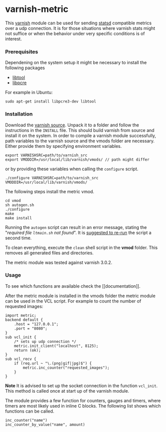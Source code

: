 varnish-metric
==============

This [varnish](https://www.varnish-cache.org/) module can be used for
sending [statsd](https://github.com/etsy/statsd)
compatible metrics over a udp connection. It is for those situations where varnish stats
might not suffice or when the behavior under very specific conditions is of interest.

### Prerequisites

Dependening on the system setup it might be necessary to install the following packages

* [libtool](http://www.gnu.org/software/libtool/libtool.html)
* [libpcre](http://pcre.org/)

For example in Ubuntu:

    sudo apt-get install libpcre3-dev libtool


### Installation

Download the [varnish source](https://www.varnish-cache.org/releases).
Unpack it to a folder and follow the instructions in the `INSTALL` file.
This should build varnish from source and install it on the system.
In order to compile a varnish module successfully, path variables to the varnish source
and the vmods folder are necessary.
Either provide them by specifying environment variables.

    export VARNISHSRC=path/to/varnish_src
    export VMODDIR=/usr/local/lib/varnish/vmods/ // path might differ

or by providing these variables when calling the `configure` script.

    ./configure VARNISHSRC=path/to/varnish_src VMODDIR=/usr/local/lib/varnish/vmods/


The following steps install the metric vmod.

    cd vmod
    sh autogen.sh
    ./configure
    make
    make install

Running the `autogen` script can result in an error message, stating the "*required file `ltmain.sh` not found*".
It is [suggested to re-run](https://www.varnish-cache.org/trac/wiki/Installation) the script a second time.


To clean everything, execute the `clean` shell script in the **vmod** folder. This removes all generated
files and directories.


The metric module was tested against varnish 3.0.2.



### Usage

To see which functions are available check the [[documentation]].

After the metric module is installed in the vmods folder the metric module can be used in the VCL script.
For example to count the number of requested images:

    import metric;
    backend default {
        .host = "127.0.0.1";
        .port = "8080";
    }
    sub vcl_init {
        /* sets up udp connection */
        metric.init_client("localhost", 8125);
        return (ok);
    }
    sub vcl_recv {
        if (req.url ~ "\.(png|gif|jpg)$") {
            metric.inc_counter("requested_images");
        }
    }

**Note** It is advised to set up the socket connection in the function `vcl_init`. This method is called once at start up of the varnish module.

The module provides a few function for counters, gauges and timers, where timers are most likely used in inline C blocks. The following list shows which functions can be called.

    inc_counter("name")
    inc_counter_by_value("name", amount)

